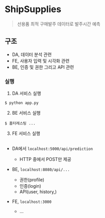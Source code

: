 # ShipSupplies
> 선용품 최적 구매발주 데이터로 발주시간 예측

## 구조
 - DA, 데이터 분석 관련
 - FE, 사용자 입력 및 시각화 관련
 - BE, 인증 및 권한 그리고 API 관련

### 실행

1. DA 서비스 실행
```
$ python app.py
```

2. BE 서비스 실행
```
$ 홈터레스팅 ...
```
3. FE 서비스 실행
```
```

 - DA에서 `localhost:5000/api/prediction `
    - HTTP 중에서 POST만 제공
 - BE, `localhost:8080/api/...`
    - 권한(profile)
    - 인증(login)
    - API(user, history,)
    
- FE, `localhost:3000`
    - ...

